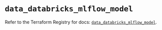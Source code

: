 # `data_databricks_mlflow_model`

Refer to the Terraform Registry for docs: [`data_databricks_mlflow_model`](https://registry.terraform.io/providers/databricks/databricks/1.39.0/docs/data-sources/mlflow_model).
